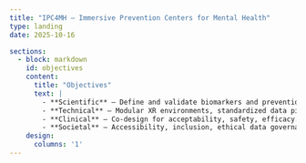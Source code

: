 ```yaml
---
title: "IPC4MH — Immersive Prevention Centers for Mental Health"
type: landing
date: 2025-10-16

sections:
  - block: markdown
    id: objectives
    content:
      title: "Objectives"
      text: |
        - **Scientific** — Define and validate biomarkers and prevention protocols in immersive contexts.
        - **Technical** — Modular XR environments, standardized data pipelines, interpretable analytics.
        - **Clinical** — Co-design for acceptability, safety, efficacy.
        - **Societal** — Accessibility, inclusion, ethical data governance.
    design:
      columns: '1'
---
```

